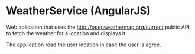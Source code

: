 # WeatherService (AngularJS)
Web aplication that uses the http://openweathermap.org/current public API to fetch the weather for a location and displays it.

The application read the user location in case the user is agree.
